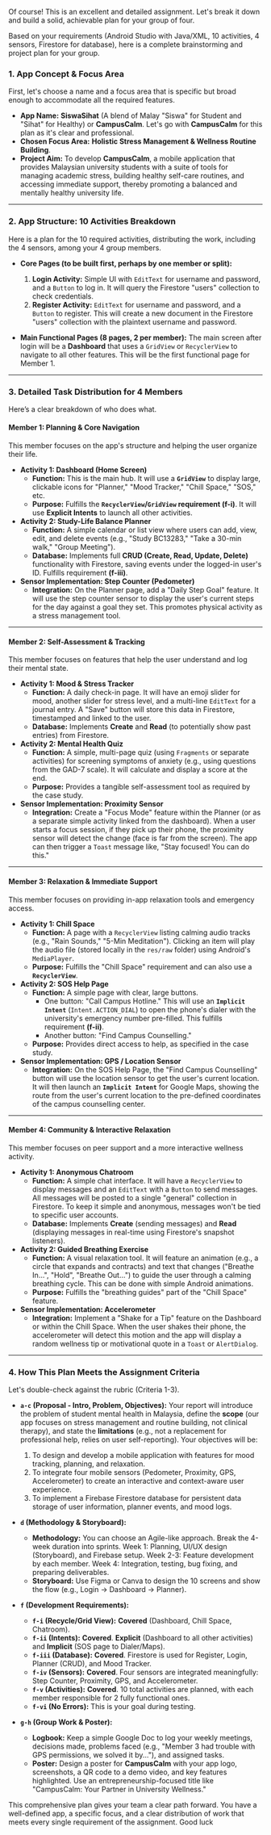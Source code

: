 Of course! This is an excellent and detailed assignment. Let's break it down and build a solid, achievable plan for your group of four.

Based on your requirements (Android Studio with Java/XML, 10 activities, 4 sensors, Firestore for database), here is a complete brainstorming and project plan for your group.

### **1. App Concept & Focus Area**

First, let's choose a name and a focus area that is specific but broad enough to accommodate all the required features.

*   **App Name:** **SiswaSihat** (A blend of Malay "Siswa" for Student and "Sihat" for Healthy) or **CampusCalm**. Let's go with **CampusCalm** for this plan as it's clear and professional.
*   **Chosen Focus Area:** **Holistic Stress Management & Wellness Routine Building**.
*   **Project Aim:** To develop **CampusCalm**, a mobile application that provides Malaysian university students with a suite of tools for managing academic stress, building healthy self-care routines, and accessing immediate support, thereby promoting a balanced and mentally healthy university life.

---

### **2. App Structure: 10 Activities Breakdown**

Here is a plan for the 10 required activities, distributing the work, including the 4 sensors, among your 4 group members.

*   **Core Pages (to be built first, perhaps by one member or split):**
    1.  **Login Activity:** Simple UI with `EditText` for username and password, and a `Button` to log in. It will query the Firestore "users" collection to check credentials.
    2.  **Register Activity:** `EditText` for username and password, and a `Button` to register. This will create a new document in the Firestore "users" collection with the plaintext username and password.

*   **Main Functional Pages (8 pages, 2 per member):**
    The main screen after login will be a **Dashboard** that uses a `GridView` or `RecyclerView` to navigate to all other features. This will be the first functional page for Member 1.

---

### **3. Detailed Task Distribution for 4 Members**

Here’s a clear breakdown of who does what.

#### **Member 1: Planning & Core Navigation**

This member focuses on the app's structure and helping the user organize their life.

*   **Activity 1: Dashboard (Home Screen)**
    *   **Function:** This is the main hub. It will use a **`GridView`** to display large, clickable icons for "Planner," "Mood Tracker," "Chill Space," "SOS," etc.
    *   **Purpose:** Fulfills the **`RecyclerView`/`GridView` requirement (f-i)**. It will use **Explicit Intents** to launch all other activities.
*   **Activity 2: Study-Life Balance Planner**
    *   **Function:** A simple calendar or list view where users can add, view, edit, and delete events (e.g., "Study BC13283," "Take a 30-min walk," "Group Meeting").
    *   **Database:** Implements full **CRUD (Create, Read, Update, Delete)** functionality with Firestore, saving events under the logged-in user's ID. Fulfills requirement **(f-iii)**.
*   **Sensor Implementation: Step Counter (Pedometer)**
    *   **Integration:** On the Planner page, add a "Daily Step Goal" feature. It will use the step counter sensor to display the user's current steps for the day against a goal they set. This promotes physical activity as a stress management tool.

---

#### **Member 2: Self-Assessment & Tracking**

This member focuses on features that help the user understand and log their mental state.

*   **Activity 1: Mood & Stress Tracker**
    *   **Function:** A daily check-in page. It will have an emoji slider for mood, another slider for stress level, and a multi-line `EditText` for a journal entry. A "Save" button will store this data in Firestore, timestamped and linked to the user.
    *   **Database:** Implements **Create** and **Read** (to potentially show past entries) from Firestore.
*   **Activity 2: Mental Health Quiz**
    *   **Function:** A simple, multi-page quiz (using `Fragments` or separate activities) for screening symptoms of anxiety (e.g., using questions from the GAD-7 scale). It will calculate and display a score at the end.
    *   **Purpose:** Provides a tangible self-assessment tool as required by the case study.
*   **Sensor Implementation: Proximity Sensor**
    *   **Integration:** Create a "Focus Mode" feature within the Planner (or as a separate simple activity linked from the dashboard). When a user starts a focus session, if they pick up their phone, the proximity sensor will detect the change (face is far from the screen). The app can then trigger a `Toast` message like, "Stay focused! You can do this."

---

#### **Member 3: Relaxation & Immediate Support**

This member focuses on providing in-app relaxation tools and emergency access.

*   **Activity 1: Chill Space**
    *   **Function:** A page with a `RecyclerView` listing calming audio tracks (e.g., "Rain Sounds," "5-Min Meditation"). Clicking an item will play the audio file (stored locally in the `res/raw` folder) using Android's `MediaPlayer`.
    *   **Purpose:** Fulfills the "Chill Space" requirement and can also use a **`RecyclerView`**.
*   **Activity 2: SOS Help Page**
    *   **Function:** A simple page with clear, large buttons.
        *   One button: "Call Campus Hotline." This will use an **`Implicit Intent`** (`Intent.ACTION_DIAL`) to open the phone's dialer with the university's emergency number pre-filled. This fulfills requirement **(f-ii)**.
        *   Another button: "Find Campus Counselling."
    *   **Purpose:** Provides direct access to help, as specified in the case study.
*   **Sensor Implementation: GPS / Location Sensor**
    *   **Integration:** On the SOS Help Page, the "Find Campus Counselling" button will use the location sensor to get the user's current location. It will then launch an **`Implicit Intent`** for Google Maps, showing the route from the user's current location to the pre-defined coordinates of the campus counselling center.

---

#### **Member 4: Community & Interactive Relaxation**

This member focuses on peer support and a more interactive wellness activity.

*   **Activity 1: Anonymous Chatroom**
    *   **Function:** A simple chat interface. It will have a `RecyclerView` to display messages and an `EditText` with a `Button` to send messages. All messages will be posted to a single "general" collection in Firestore. To keep it simple and anonymous, messages won't be tied to specific user accounts.
    *   **Database:** Implements **Create** (sending messages) and **Read** (displaying messages in real-time using Firestore's snapshot listeners).
*   **Activity 2: Guided Breathing Exercise**
    *   **Function:** A visual relaxation tool. It will feature an animation (e.g., a circle that expands and contracts) and text that changes ("Breathe In...", "Hold", "Breathe Out...") to guide the user through a calming breathing cycle. This can be done with simple Android animations.
    *   **Purpose:** Fulfills the "breathing guides" part of the "Chill Space" feature.
*   **Sensor Implementation: Accelerometer**
    *   **Integration:** Implement a "Shake for a Tip" feature on the Dashboard or within the Chill Space. When the user shakes their phone, the accelerometer will detect this motion and the app will display a random wellness tip or motivational quote in a `Toast` or `AlertDialog`.

---

### **4. How This Plan Meets the Assignment Criteria**

Let's double-check against the rubric (Criteria 1-3).

*   **`a-c` (Proposal - Intro, Problem, Objectives):** Your report will introduce the problem of student mental health in Malaysia, define the **scope** (our app focuses on stress management and routine building, not clinical therapy), and state the **limitations** (e.g., not a replacement for professional help, relies on user self-reporting). Your objectives will be:
    1.  To design and develop a mobile application with features for mood tracking, planning, and relaxation.
    2.  To integrate four mobile sensors (Pedometer, Proximity, GPS, Accelerometer) to create an interactive and context-aware user experience.
    3.  To implement a Firebase Firestore database for persistent data storage of user information, planner events, and mood logs.

*   **`d` (Methodology & Storyboard):**
    *   **Methodology:** You can choose an Agile-like approach. Break the 4-week duration into sprints. Week 1: Planning, UI/UX design (Storyboard), and Firebase setup. Week 2-3: Feature development by each member. Week 4: Integration, testing, bug fixing, and preparing deliverables.
    *   **Storyboard:** Use Figma or Canva to design the 10 screens and show the flow (e.g., Login -> Dashboard -> Planner).

*   **`f` (Development Requirements):**
    *   **`f-i` (Recycle/Grid View):** **Covered** (Dashboard, Chill Space, Chatroom).
    *   **`f-ii` (Intents):** **Covered**. **Explicit** (Dashboard to all other activities) and **Implicit** (SOS page to Dialer/Maps).
    *   **`f-iii` (Database):** **Covered**. Firestore is used for Register, Login, Planner (CRUD), and Mood Tracker.
    *   **`f-iv` (Sensors):** **Covered**. Four sensors are integrated meaningfully: Step Counter, Proximity, GPS, and Accelerometer.
    *   **`f-v` (Activities):** **Covered**. 10 total activities are planned, with each member responsible for 2 fully functional ones.
    *   **`f-vi` (No Errors):** This is your goal during testing.

*   **`g-h` (Group Work & Poster):**
    *   **Logbook:** Keep a simple Google Doc to log your weekly meetings, decisions made, problems faced (e.g., "Member 3 had trouble with GPS permissions, we solved it by..."), and assigned tasks.
    *   **Poster:** Design a poster for **CampusCalm** with your app logo, screenshots, a QR code to a demo video, and key features highlighted. Use an entrepreneurship-focused title like "CampusCalm: Your Partner in University Wellness."

This comprehensive plan gives your team a clear path forward. You have a well-defined app, a specific focus, and a clear distribution of work that meets every single requirement of the assignment. Good luck